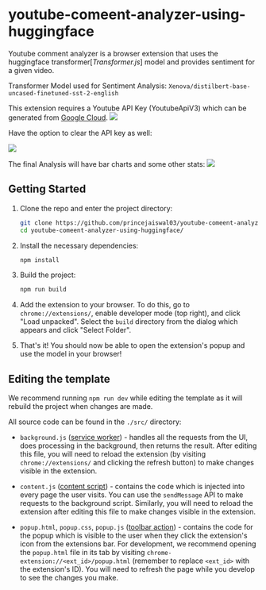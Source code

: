 # youtube-comeent-analyzer-using-huggingface
Youtube comment analyzer is a browser extension that uses the huggingface transformer[*Transformer.js*] model and provides sentiment for a given video.

Transformer Model used for Sentiment Analysis: `Xenova/distilbert-base-uncased-finetuned-sst-2-english`

This extension requires a Youtube API Key (YoutubeApiV3) which can be generated from [Google Cloud](https://console.cloud.google.com/).
![](https://github.com/princejaiswal03/youtube-comeent-analyzer-using-huggingface/blob/main/public/icons/ycm-api-key-add.jpg)

Have the option to clear the API key as well:

![](https://github.com/princejaiswal03/youtube-comeent-analyzer-using-huggingface/blob/main/public/icons/ycm-spinner.png)

The final Analysis will have bar charts and some other stats:
![](https://github.com/princejaiswal03/youtube-comeent-analyzer-using-huggingface/blob/main/public/icons/ycm-analysis.png)

## Getting Started
1. Clone the repo and enter the project directory:
    ```bash
    git clone https://github.com/princejaiswal03/youtube-comeent-analyzer-using-huggingface.git
    cd youtube-comeent-analyzer-using-huggingface/
    ```
1. Install the necessary dependencies:
    ```bash
    npm install 
    ```

1. Build the project:
    ```bash
    npm run build 
    ```

1. Add the extension to your browser. To do this, go to `chrome://extensions/`, enable developer mode (top right), and click "Load unpacked". Select the `build` directory from the dialog which appears and click "Select Folder".

1. That's it! You should now be able to open the extension's popup and use the model in your browser!

## Editing the template

We recommend running `npm run dev` while editing the template as it will rebuild the project when changes are made. 

All source code can be found in the `./src/` directory:
- `background.js` ([service worker](https://developer.chrome.com/docs/extensions/mv3/service_workers/)) - handles all the requests from the UI, does processing in the background, then returns the result. After editing this file, you will need to reload the extension (by visiting `chrome://extensions/` and clicking the refresh button) to make changes visible in the extension.

- `content.js` ([content script](https://developer.chrome.com/docs/extensions/mv3/content_scripts/)) - contains the code which is injected into every page the user visits. You can use the `sendMessage` API to make requests to the background script. Similarly, you will need to reload the extension after editing this file to make changes visible in the extension.

- `popup.html`, `popup.css`, `popup.js` ([toolbar action](https://developer.chrome.com/docs/extensions/reference/action/)) - contains the code for the popup which is visible to the user when they click the extension's icon from the extensions bar. For development, we recommend opening the `popup.html` file in its tab by visiting `chrome-extension://<ext_id>/popup.html` (remember to replace `<ext_id>` with the extension's ID). You will need to refresh the page while you develop to see the changes you make.

